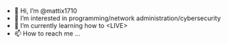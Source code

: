 - 👋 Hi, I’m @mattix1710
- 👀 I’m interested in programming/network administration/cybersecurity
- 🌱 I’m currently learning how to \<LIVE\>
- 📫 How to reach me ...

<!---
mattix1710/mattix1710 is a ✨ special ✨ repository because its `README.md` (this file) appears on your GitHub profile.
You can click the Preview link to take a look at your changes.
--->
